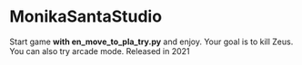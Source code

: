 ﻿# MonikaSantaStudio
Start game **with en_move_to_pla_try.py** and enjoy.
Your goal is to kill Zeus. You can also try arcade mode.
Released in 2021
